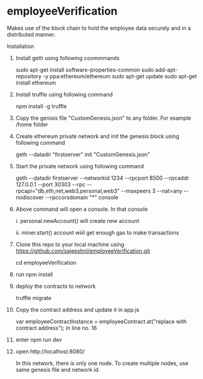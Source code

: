 # employeeVerification
Makes use of the block chain to hold the employee data securely and in a distributed manner.


Installation 



1.  Install geth using following coommmands

	sudo apt-get install software-properties-common
	sudo add-apt-repository -y ppa:ethereum/ethereum
	sudo apt-get update
	sudo apt-get install ethereum

2.  Install truffle using following command

	npm install -g truffle

3.  Copy the genisis file "CustomGenesis.json" to any folder. For example /home folder

4.  Create ethereum private network and init the genesis block using following command  

	geth --datadir "firstserver" init "CustomGenesis.json" 

5.  Start the private network using following command

	geth --datadir firstserver --networkid 1234 --rpcport 8500 --rpcaddr 127.0.0.1 --port 30303 --rpc --			    
	rpcapi="db,eth,net,web3,personal,web3"  --maxpeers 3 --nat=any --nodiscover --rpccorsdomain "*"  console

6.  Above command will open a console. In that console
   
	i.   personal.newAccount()   will create new account

	ii.  miner.start()    account wiiil get enough gas to make transactions

7.  Clone this repo to your local machine using https://github.com/sajeeshnl/employeeVerification.git

	cd  employeeVerification

8.  run npm install

9.  deploy the contracts to network

	truffle migrate

10. Copy the contract address and update it in app.js

	var employeeContractInstance = employeeContract.at("replace with contract address"); in line no. 16
   
11. enter npm run dev	

12. open http://localhost:8080/   


	In this network, there is only one node. To create multiple nodes, use same genesis file and network id.

	
 

	
